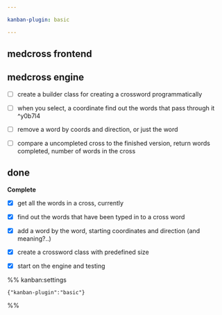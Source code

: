 ```yaml
---

kanban-plugin: basic

---
```


## medcross frontend



## medcross engine

- [ ] create a builder class for creating a crossword programmatically
- [ ] when you select, a coordinate find out the words that pass through it ^y0b7l4
- [ ] remove a word by coords and direction, or just the word
- [ ] compare a uncompleted cross to the finished version, return words completed, number of words in the cross


## done

**Complete**
- [x] get all the words in a cross, currently
- [x] find out the words that have been typed in to a cross word
- [x] add a word by the word, starting coordinates and direction (and meaning?..)
- [x] create a crossword class with predefined size
- [x] start on the engine and testing




%% kanban:settings
```
{"kanban-plugin":"basic"}
```
%%